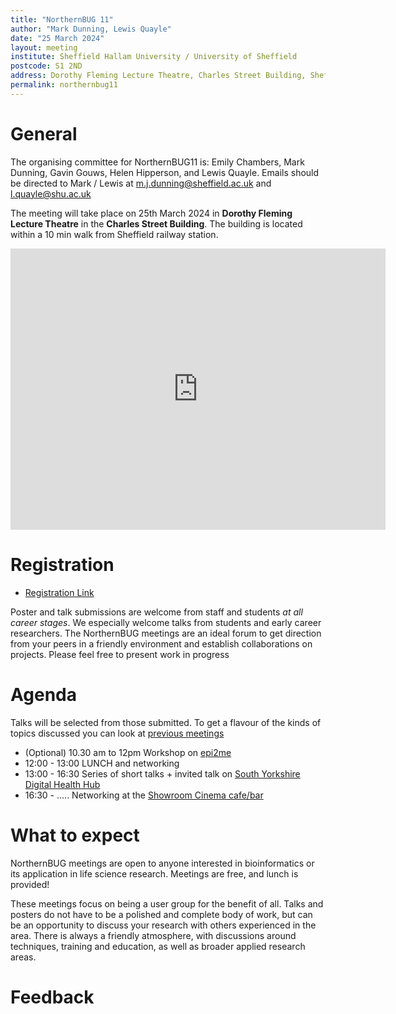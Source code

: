 ```yaml
---
title: "NorthernBUG 11"
author: "Mark Dunning, Lewis Quayle"
date: "25 March 2024"
layout: meeting
institute: Sheffield Hallam University / University of Sheffield
postcode: S1 2ND
address: Dorothy Fleming Lecture Theatre, Charles Street Building, Sheffield 
permalink: northernbug11
---
```


# General

The organising committee for NorthernBUG11 is: Emily Chambers, Mark Dunning, Gavin Gouws, Helen Hipperson, and Lewis Quayle. Emails should be directed to Mark / Lewis at m.j.dunning@sheffield.ac.uk and l.quayle@shu.ac.uk

The meeting will take place on 25th March 2024 in **Dorothy Fleming Lecture Theatre** in the **Charles Street Building**. The building is located within a 10 min walk from Sheffield railway station.

<iframe src="https://www.google.com/maps/embed?pb=!1m18!1m12!1m3!1d595.0163109181514!2d-1.4692076302419015!3d53.37788209828422!2m3!1f0!2f0!3f0!3m2!1i1024!2i768!4f13.1!3m3!1m2!1s0x48798283c3f86e7d%3A0x1bad4b3e58d1af66!2sCharles%20Street%20Building%2C%20Sheffield%20City%20Centre%2C%20Sheffield%20S1%202LQ!5e0!3m2!1sen!2suk!4v1698935300444!5m2!1sen!2suk" width="600" height="450" style="border:0;" allowfullscreen="" loading="lazy" referrerpolicy="no-referrer-when-downgrade"></iframe>

# Registration

- [Registration Link](https://docs.google.com/forms/d/e/1FAIpQLScZvAT5T47qU1wQEyeIT1OXX8HnvSkyCeVYSZaBjnj0Qtts9A/viewform)

Poster and talk submissions are welcome from staff and students *at all career stages*. We especially welcome talks from students and early career researchers. The NorthernBUG meetings are an ideal forum to get direction from your peers in a friendly environment and establish collaborations on projects. Please feel free to present work in progress

# Agenda

Talks will be selected from those submitted. To get a flavour of the kinds of topics discussed you can look at [previous meetings](https://northernbug.github.io/meetings/)

- (Optional) 10.30 am to 12pm Workshop on [epi2me](https://labs.epi2me.io/)
- 12:00 - 13:00 LUNCH and networking
- 13:00 - 16:30 Series of short talks + invited talk on [South Yorkshire Digital Health Hub](https://www.sheffield.ac.uk/sydhh)
- 16:30 - ..... Networking at the [Showroom Cinema cafe/bar](https://www.showroomworkstation.org.uk/food-drink/default.aspx)

# What to expect

NorthernBUG meetings are open to anyone interested in bioinformatics or its application in life science research. Meetings are free, and lunch is provided!

These meetings focus on being a user group for the benefit of all. Talks and posters do not have to be a polished and complete body of work, but can be an opportunity to discuss your research with others experienced in the area. There is always a friendly atmosphere, with discussions around techniques, training and education, as well as broader applied research areas. 


# Feedback

 
